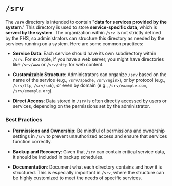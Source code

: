 # `/srv`

The **`/srv`** directory is intended to contain "**data for services provided by the system**." This directory is used to store **service-specific data**, which is **served by the system**. The organization within `/srv` is not strictly defined by the FHS, so administrators can structure this directory as needed by the services running on a system. Here are some common practices:

- **Service Data**: Each service should have its own subdirectory within `/srv`. For example, if you have a web server, you might have directories like `/srv/www` or `/srv/http` for web content.

- **Customizable Structure**: Administrators can organize `/srv` based on the name of the service (e.g., `/srv/apache`, `/srv/nginx`), or by protocol (e.g., `/srv/ftp`, `/srv/smb`), or even by domain (e.g., `/srv/example.com`, `/srv/example.org`).

- **Direct Access**: Data stored in `/srv` is often directly accessed by users or services, depending on the permissions set by the administrator.




### Best Practices

- **Permissions and Ownership**: Be mindful of permissions and ownership settings in `/srv` to prevent unauthorized access and ensure that services function correctly.

- **Backup and Recovery**: Given that `/srv` can contain critical service data, it should be included in backup schedules.

- **Documentation**: Document what each directory contains and how it is structured. This is especially important in `/srv`, where the structure can be highly customized to meet the needs of specific services.

